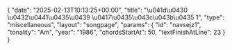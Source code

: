 {
    "date": "2025-02-13T10:13:25+00:00",
    "title": "\u041d\u0430 \u0432\u0441\u0435\u0439 \u0417\u0435\u043c\u043b\u0435 1",
    "type": "miscellaneous",
    "layout": "songpage",
    "params": {
        "id": "navsejz1",
        "tonality": "Am",
        "year": "1986",
        "chordsStartAt": 50,
        "textFinishAtLine": 23
    }
}